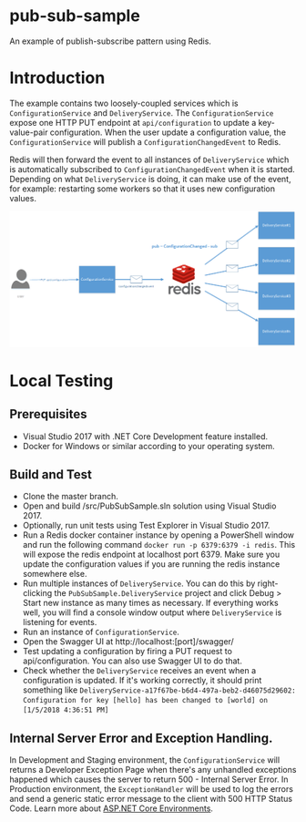 # pub-sub-sample
An example of publish-subscribe pattern using Redis.

# Introduction 
The example contains two loosely-coupled services which is `ConfigurationService` and `DeliveryService`. The `ConfigurationService` expose one HTTP PUT endpoint at `api/configuration` to update a key-value-pair configuration. When the user update a configuration value, the `ConfigurationService` will publish a `ConfigurationChangedEvent` to Redis. 

Redis will then forward the event to all instances of `DeliveryService` which is automatically subscribed to `ConfigurationChangedEvent` when it is started. Depending on what `DeliveryService` is doing, it can make use of the event, for example: restarting some workers so that it uses new configuration values.

![pub-sub-sample-diagram](docs/PubSubSample.png?raw=true)

# Local Testing
## Prerequisites
- Visual Studio 2017 with .NET Core Development feature installed.
- Docker for Windows or similar according to your operating system.

## Build and Test
- Clone the master branch.
- Open and build /src/PubSubSample.sln solution using Visual Studio 2017.
- Optionally, run unit tests using Test Explorer in Visual Studio 2017.
- Run a Redis docker container instance by opening a PowerShell window and run the following command `docker run -p 6379:6379 -i redis`. This will expose the redis endpoint at localhost port 6379. Make sure you update the configuration values if you are running the redis instance somewhere else.
- Run multiple instances of `DeliveryService`. You can do this by right-clicking the `PubSubSample.DeliveryService` project and click Debug > Start new instance as many times as necessary. If everything works well, you will find a console window output where `DeliveryService` is listening for events.
- Run an instance of `ConfigurationService`.
- Open the Swagger UI at http://localhost:[port]/swagger/
- Test updating a configuration by firing a PUT request to api/configuration. You can also use Swagger UI to do that.
- Check whether the `DeliveryService` receives an event when a configuration is updated. If it's working correctly, it should print something like `DeliveryService-a17f67be-b6d4-497a-beb2-d46075d29602: Configuration for key [hello] has been changed to [world] on [1/5/2018 4:36:51 PM]`

## Internal Server Error and Exception Handling.
In Development and Staging environment, the `ConfigurationService` will returns a Developer Exception Page when there's any unhandled exceptions happened which causes the server to return 500 - Internal Server Error. In Production environment, the `ExceptionHandler` will be used to log the errors and send a generic static error message to the client with 500 HTTP Status Code. Learn more about [ASP.NET Core Environments](https://docs.microsoft.com/en-us/aspnet/core/fundamentals/environments?view=aspnetcore-2.1).
